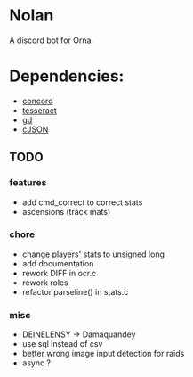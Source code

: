 # Nolan
A discord bot for Orna.

# Dependencies:
- [concord](https://github.com/Cogmasters/concord)
- [tesseract](https://github.com/tesseract-ocr/tesseract)
- [gd](https://github.com/libgd/libgd)
- [cJSON](https://github.com/DaveGamble/cJSON)

## TODO

### features
- add cmd_correct to correct stats
- ascensions (track mats)

### chore
- change players' stats to unsigned long
- add documentation
- rework DIFF in ocr.c
- rework roles
- refactor parseline() in stats.c

### misc
- DEINELENSY -> Damaquandey
- use sql instead of csv
- better wrong image input detection for raids
- async ?
